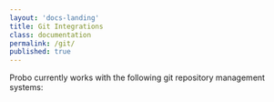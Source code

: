 ```yaml
---
layout: 'docs-landing'
title: Git Integrations
class: documentation
permalink: /git/
published: true
---
```


Probo currently works with the following git repository management systems:

